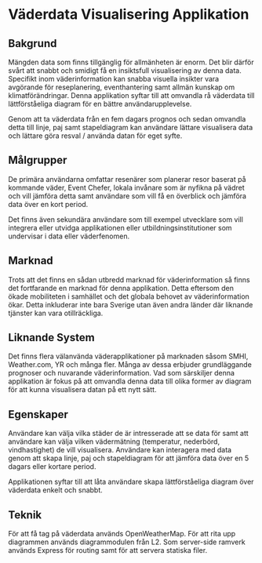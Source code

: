 # Väderdata Visualisering Applikation

## Bakgrund

Mängden data som finns tillgänglig för allmänheten är enorm. Det blir därför svårt att snabbt och smidigt få en insiktsfull visualisering av denna data. Specifikt inom väderinformation kan snabba visuella insikter vara avgörande för reseplanering, eventhantering samt allmän kunskap om klimatförändringar. Denna applikation syftar till att omvandla rå väderdata till lättförståeliga diagram för en bättre användarupplevelse.


Genom att ta väderdata från en fem dagars prognos och sedan omvandla detta till linje, paj samt stapeldiagram kan användare lättare visualisera data och lättare göra resval / använda datan för eget syfte. 


## Målgrupper

De primära användarna omfattar resenärer som planerar resor baserat på kommande väder, Event Chefer, lokala invånare som är nyfikna på vädret och vill jämföra detta samt användare som vill få en överblick och jämföra data över en kort period. 

Det finns även sekundära användare som till exempel utvecklare som vill integrera eller utvidga applikationen eller utbildningsinstitutioner som undervisar i data eller väderfenomen.

## Marknad

Trots att det finns en sådan utbredd marknad för väderinformation så finns det fortfarande en marknad för denna applikation. Detta eftersom den ökade mobiliteten i samhället och det globala behovet av väderinformation ökar. Detta inkluderar inte bara Sverige utan även andra länder där liknande tjänster kan vara otillräckliga.


## Liknande System

Det finns flera välanvända väderapplikationer på marknaden såsom SMHI, Weather.com, YR och många fler. Många av dessa erbjuder grundläggande prognoser och nuvarande väderinformation. Vad som särskiljer denna applikation är fokus på att omvandla denna data till olika former av diagram för att kunna visualisera datan på ett nytt sätt. 


## Egenskaper


Användare kan välja vilka städer de är intresserade att se data för samt att användare kan välja vilken vädermätning (temperatur, nederbörd, vindhastighet) de vill visualisera. Användare kan interagera med data genom att skapa linje, paj och stapeldiagram för att jämföra data över en 5 dagars eller kortare period. 

Applikationen syftar till att låta användare skapa lättförståeliga diagram över väderdata enkelt och snabbt.


## Teknik

För att få tag på väderdata används OpenWeatherMap. För att rita upp diagrammen används diagrammodulen från L2. Som server-side ramverk används Express för routing samt för att servera statiska filer.

